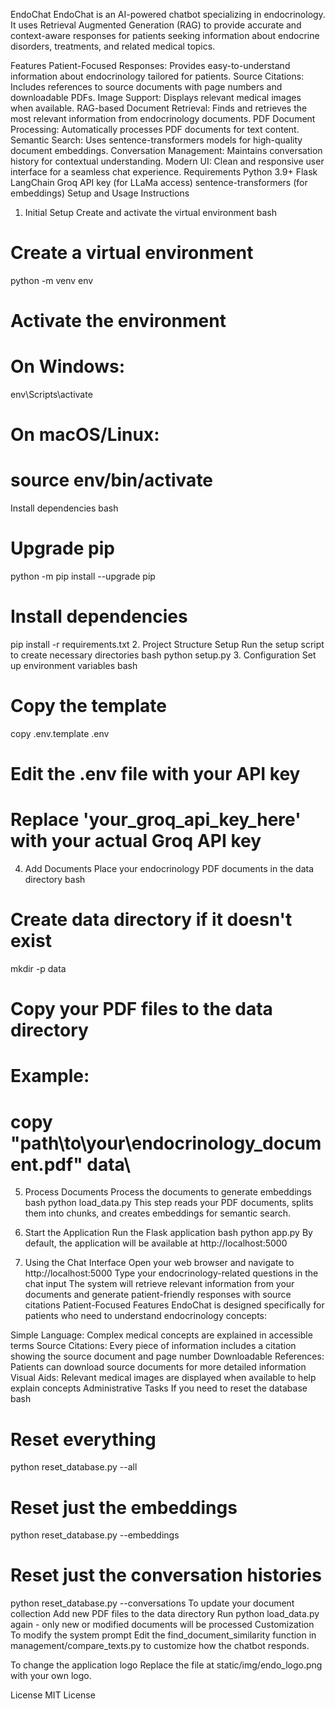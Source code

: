 EndoChat
EndoChat is an AI-powered chatbot specializing in endocrinology. It uses Retrieval Augmented Generation (RAG) to provide accurate and context-aware responses for patients seeking information about endocrine disorders, treatments, and related medical topics.

Features
Patient-Focused Responses: Provides easy-to-understand information about endocrinology tailored for patients.
Source Citations: Includes references to source documents with page numbers and downloadable PDFs.
Image Support: Displays relevant medical images when available.
RAG-based Document Retrieval: Finds and retrieves the most relevant information from endocrinology documents.
PDF Document Processing: Automatically processes PDF documents for text content.
Semantic Search: Uses sentence-transformers models for high-quality document embeddings.
Conversation Management: Maintains conversation history for contextual understanding.
Modern UI: Clean and responsive user interface for a seamless chat experience.
Requirements
Python 3.9+
Flask
LangChain
Groq API key (for LLaMa access)
sentence-transformers (for embeddings)
Setup and Usage Instructions
1. Initial Setup
Create and activate the virtual environment
bash
# Create a virtual environment
python -m venv env

# Activate the environment
# On Windows:
env\Scripts\activate

# On macOS/Linux:
# source env/bin/activate
Install dependencies
bash
# Upgrade pip
python -m pip install --upgrade pip

# Install dependencies
pip install -r requirements.txt
2. Project Structure Setup
Run the setup script to create necessary directories
bash
python setup.py
3. Configuration
Set up environment variables
bash
# Copy the template
copy .env.template .env

# Edit the .env file with your API key
# Replace 'your_groq_api_key_here' with your actual Groq API key
4. Add Documents
Place your endocrinology PDF documents in the data directory
bash
# Create data directory if it doesn't exist
mkdir -p data

# Copy your PDF files to the data directory
# Example:
# copy "path\to\your\endocrinology_document.pdf" data\
5. Process Documents
Process the documents to generate embeddings
bash
python load_data.py
This step reads your PDF documents, splits them into chunks, and creates embeddings for semantic search.

6. Start the Application
Run the Flask application
bash
python app.py
By default, the application will be available at http://localhost:5000

7. Using the Chat Interface
Open your web browser and navigate to http://localhost:5000
Type your endocrinology-related questions in the chat input
The system will retrieve relevant information from your documents and generate patient-friendly responses with source citations
Patient-Focused Features
EndoChat is designed specifically for patients who need to understand endocrinology concepts:

Simple Language: Complex medical concepts are explained in accessible terms
Source Citations: Every piece of information includes a citation showing the source document and page number
Downloadable References: Patients can download source documents for more detailed information
Visual Aids: Relevant medical images are displayed when available to help explain concepts
Administrative Tasks
If you need to reset the database
bash
# Reset everything
python reset_database.py --all

# Reset just the embeddings
python reset_database.py --embeddings

# Reset just the conversation histories
python reset_database.py --conversations
To update your document collection
Add new PDF files to the data directory
Run python load_data.py again - only new or modified documents will be processed
Customization
To modify the system prompt
Edit the find_document_similarity function in management/compare_texts.py to customize how the chatbot responds.

To change the application logo
Replace the file at static/img/endo_logo.png with your own logo.

License
MIT License

